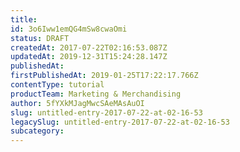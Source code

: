 ```yaml
---
title: 
id: 3o6Iww1emQG4mSw8cwaOmi
status: DRAFT
createdAt: 2017-07-22T02:16:53.087Z
updatedAt: 2019-12-31T15:24:28.147Z
publishedAt: 
firstPublishedAt: 2019-01-25T17:22:17.766Z
contentType: tutorial
productTeam: Marketing & Merchandising
author: 5fYXkMJagMwcSAeMAsAuOI
slug: untitled-entry-2017-07-22-at-02-16-53
legacySlug: untitled-entry-2017-07-22-at-02-16-53
subcategory: 
---
```



